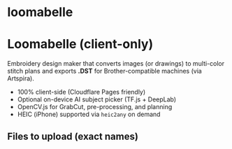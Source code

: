 # loomabelle
# Loomabelle (client-only)

Embroidery design maker that converts images (or drawings) to multi-color stitch plans and exports **.DST** for Brother-compatible machines (via Artspira).

- 100% client-side (Cloudflare Pages friendly)
- Optional on-device AI subject picker (TF.js + DeepLab)
- OpenCV.js for GrabCut, pre-processing, and planning
- HEIC (iPhone) supported via `heic2any` on demand

## Files to upload (exact names)